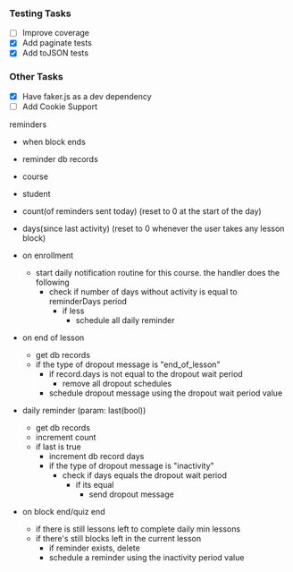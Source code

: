 ### Testing Tasks

- [ ] Improve coverage
- [x] Add paginate tests
- [x] Add toJSON tests

### Other Tasks

- [x] Have faker.js as a dev dependency
- [ ] Add Cookie Support

reminders

- when block ends


- reminder db records
 - course
 - student
 - count(of reminders sent today) (reset to 0 at the start of the day)
 - days(since last activity)  (reset to 0 whenever the user takes any lesson block)

- on enrollment
  - start daily notification routine for this course. the handler does the following
    - check if number of days without activity is equal to reminderDays period
      - if less
          - schedule all daily reminder


- on end of lesson
  - get db records
  - if the type of dropout message is "end_of_lesson"
    - if record.days is not equal to the dropout wait period 
      - remove all dropout schedules
    - schedule dropout message using the dropout wait period value

- daily reminder (param: last(bool))
  - get db records
  - increment count
  - if last is true
    - increment db record days
    - if the type of dropout message is "inactivity"
      - check if days equals the dropout wait period 
        - if its equal
          - send dropout message




- on block end/quiz end
  - if there is still lessons left to complete daily min lessons
  - if there's still blocks left in the current lesson
    - if reminder exists, delete
    - schedule a reminder using the inactivity period value
